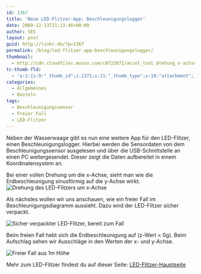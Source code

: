 ```yaml
---
id: 1367
title: 'Neue LED-Flitzer-App: Beschleunigungslogger'
date: 2009-12-13T21:13:46+00:00
author: SES
layout: post
guid: http://tinkr.de/?p=1367
permalink: /blog/led-flitzer-app-beschleunigungslogger/
thumbnail:
  - http://cdn.cloudfiles.mosso.com/c0723072/accel_tool_drehung_x-achse_sml.png
tc-thumb-fld:
  - 'a:2:{s:9:"_thumb_id";i:1371;s:11:"_thumb_type";s:10:"attachment";}'
categories:
  - Allgemeines
  - Basteln
tags:
  - Beschleunigungssensor
  - Freier Fall
  - LED-Flitzer
---
```

Neben der Wasserwaage gibt es nun eine weitere App für den LED-Flitzer, einen Beschleunigungslogger.
Hierbei werden die Sensordaten von dem Beschleunigungssensor ausgelesen und über die USB-Schnittstelle an einen PC weitergesendet. Dieser zeigt die Daten aufbereitet in einem Koordinatensystem an.

Bei einer vollen Drehung um die x-Achse, sieht man wie die Erdbeschleunigung sinusförmig auf die y-Achse wirkt.
<img loading="lazy" src="/assets/2009/12/accel_tool_drehung_x-achse_606.png" alt="Drehung des LED-Flitzers um x-Achse" title="Drehung des LED-Flitzers um x-Achse" width="606" height="333" class="alignnone size-full wp-image-1368" srcset="/assets/2009/12/accel_tool_drehung_x-achse_606.png 606w, /assets/2009/12/accel_tool_drehung_x-achse_606-300x164.png 300w" sizes="(max-width: 606px) 100vw, 606px" />

Als nächstes wollen wir uns anschauen, wie ein freier Fall im Beschleunigungsdiagramm aussieht. Dazu wird der LED-Flitzer sicher verpackt.

<img loading="lazy" src="/assets/2009/12/led_flitzer_verpackt.jpg" alt="Sicher verpackter LED-Flitzer, bereit zum Fall" title="Sicher verpackter LED-Flitzer, bereit zum Fall" width="606" height="455" class="alignnone size-full wp-image-1372" srcset="/assets/2009/12/led_flitzer_verpackt.jpg 606w, /assets/2009/12/led_flitzer_verpackt-300x225.jpg 300w" sizes="(max-width: 606px) 100vw, 606px" />

Beim freien Fall hebt sich die Erdbeschleunigung auf (z-Wert = 0g). Beim Aufschlag sehen wir Ausschläge in den Werten der x- und y-Achse.

<img loading="lazy" src="/assets/2009/12/accel_tool_freier_fall_606.png" alt="Freier Fall aus 1m Höhe" title="Freier Fall aus 1m Höhe" width="606" height="333" class="alignnone size-full wp-image-1371" srcset="/assets/2009/12/accel_tool_freier_fall_606.png 606w, /assets/2009/12/accel_tool_freier_fall_606-300x164.png 300w" sizes="(max-width: 606px) 100vw, 606px" />

Mehr zum LED-Flitzer findest du auf dieser Seite:
[LED-Flitzer-Hauptseite](http://tinkr.de/led-flitzer/)
